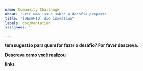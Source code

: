 ```yaml
---
name: Community Challange
about: 'Crie uma issue sobre o desafio proposto '
title: "[DESAFIO] dio inovation"
labels: documentation
assignees: ''

---
```


**tem sugestão para quem for fazer o desafio? Por favor descreva.**

**Descreva como você realizou**

**links**
